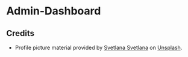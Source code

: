 # Admin-Dashboard

## Credits

- Profile picture material provided by [Svetlana Svetlana](https://unsplash.com/@s_werper) on [Unsplash](https://unsplash.com/photos/brown-and-white-guinea-pig-vFBqshrnBw8).
